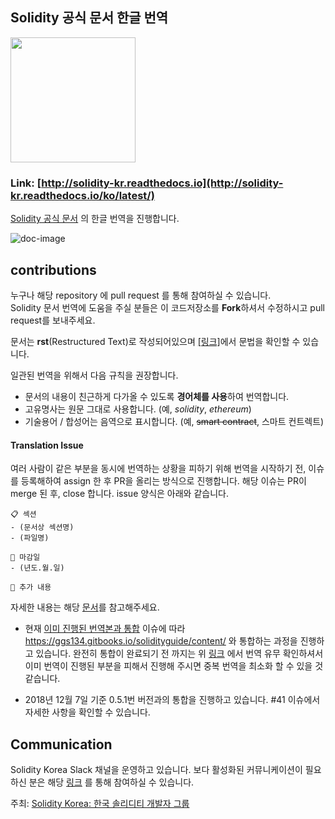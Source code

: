## Solidity 공식 문서 한글 번역

<img src="assets/solidity-korea.png" width="200">

### Link: [http://solidity-kr.readthedocs.io](http://solidity-kr.readthedocs.io/ko/latest/)

[Solidity 공식 문서](http://solidity.readthedocs.io/en/latest/) 의 한글 번역을 진행합니다.

![doc-image](assets/doc-image.png)

## contributions

누구나 해당 repository 에 pull request 를 통해 참여하실 수 있습니다.  
Solidity 문서 번역에 도움을 주실 분들은 이 코드저장소를 **Fork**하셔서 수정하시고 pull request를 보내주세요.

문서는 **rst**(Restructured Text)로 작성되어있으며 [[링크]](http://docutils.sourceforge.net/docs/user/rst/quickref.html)에서 문법을 확인할 수 있습니다.

일관된 번역을 위해서 다음 규칙을 권장합니다.

- 문서의 내용이 친근하게 다가올 수 있도록 **경어체를 사용**하여 번역합니다.
- 고유명사는 원문 그대로 사용합니다. (예, *solidity*, *ethereum*)
- 기술용어 / 합성어는 음역으로 표시합니다. (예, <del>smart contract</del>, 스마트 컨트렉트)

#### Translation Issue
여러 사람이 같은 부분을 동시에 번역하는 상황을 피하기 위해 번역을 시작하기 전, 이슈를 등록해하여 assign 한 후 PR을 올리는 방식으로 진행합니다. 해당 이슈는 PR이 merge 된 후, close 합니다.
issue 양식은 아래와 같습니다.
```
📋 섹션
- (문서상 섹션명)
- (파일명)

📅 마감일
- (년도.월.일)

💬 추가 내용
```

자세한 내용는 해당 [문서](https://github.com/solidity-korea/solidity-docs-kr/wiki/%EA%B8%B0%EC%97%AC%ED%95%98%EA%B8%B0)를 참고해주세요.

- 현재 [이미 진행된 번역본과 통합](https://github.com/solidity-korea/solidity-docs-kr/issues/10) 이슈에 따라 https://ggs134.gitbooks.io/solidityguide/content/ 와 통합하는 과정을 진행하고 있습니다. 완전히 통합이 완료되기 전 까지는 위 [링크](https://ggs134.gitbooks.io/solidityguide/content/) 에서 번역 유무 확인하셔서 이미 번역이 진행된 부분을 피해서 진행해 주시면 중복 번역을 최소화 할 수 있을 것 같습니다.

- 2018년 12월 7일 기준 0.5.1번 버전과의 통합을 진행하고 있습니다. #41 이슈에서 자세한 사항을 확인할 수 있습니다.

## Communication 
Solidity Korea Slack 채널을 운영하고 있습니다. 보다 활성화된 커뮤니케이션이 필요하신 분은 해당 [링크](https://join.slack.com/t/solidity-korea/shared_invite/enQtMzMyNjA0MDMxNTU4LTM2NTI2MjgzNTQ5MDQ5OGM2ZjkzMjc3OTM1NzVkODI4MTFkZTcwZTQxNGRjZTg5N2M2MWQzZWNjZTBmZDEzNDU) 를 통해 참여하실 수 있습니다.

주최: [Solidity Korea: 한국 솔리디티 개발자 그룹](http://solidity.kr)
